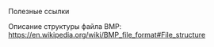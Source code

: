 Полезные ссылки

Описание структуры файла BMP:
https://en.wikipedia.org/wiki/BMP_file_format#File_structure
